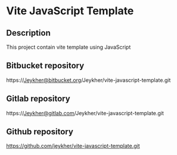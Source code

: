 # Vite JavaScript Template

## Description

This project contain vite template using JavaScript

## Bitbucket repository

https://Jeykher@bitbucket.org/Jeykher/vite-javascript-template.git

## Gitlab repository

https://Jeykher@gitlab.com/Jeykher/vite-javascript-template.git

## Github repository

https://github.com/jeykher/vite-javascript-template.git
